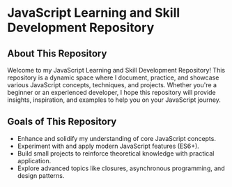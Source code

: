 # JavaScript Learning and Skill Development Repository

## About This Repository
Welcome to my JavaScript Learning and Skill Development Repository! This repository is a dynamic space where I document, practice, and showcase various JavaScript concepts, techniques, and projects. Whether you're a beginner or an experienced developer, I hope this repository will provide insights, inspiration, and examples to help you on your JavaScript journey.

## Goals of This Repository
- Enhance and solidify my understanding of core JavaScript concepts.
- Experiment with and apply modern JavaScript features (ES6+).
- Build small projects to reinforce theoretical knowledge with practical application.
- Explore advanced topics like closures, asynchronous programming, and design patterns.
